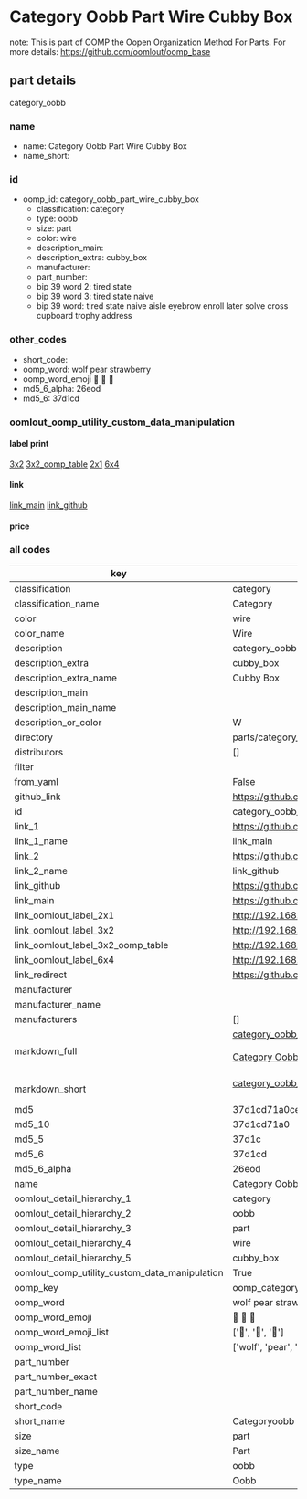 # Category Oobb Part Wire Cubby Box  

note: This is part of OOMP the Oopen Organization Method For Parts. For more details: https://github.com/oomlout/oomp_base

##  part details
  



category_oobb



### name
* name: Category Oobb Part Wire Cubby Box
* name_short: 
### id
* oomp_id: category_oobb_part_wire_cubby_box
  * classification: category
  * type: oobb
  * size: part
  * color: wire
  * description_main: 
  * description_extra: cubby_box
  * manufacturer: 
  * part_number: 
  * bip 39 word 2: tired state
  * bip 39 word 3: tired state naive
  * bip 39 word: tired state naive aisle eyebrow enroll later solve cross cupboard trophy address

### other_codes
* short_code: 
* oomp_word: wolf pear strawberry
* oomp_word_emoji :wolf: :pear: :strawberry:
* md5_6_alpha: 26eod
* md5_6: 37d1cd






### oomlout_oomp_utility_custom_data_manipulation
#### label print
[3x2](http://192.168.1.245:1112/?label=oomp%2026eod)
[3x2_oomp_table](http://192.168.1.108:1112/?label=oomp%2026eod)
[2x1](http://192.168.1.242:1112/?label=oomp%2026eod)
[6x4](http://192.168.1.55:1112/?label=oomp%2026eod)    

#### link

[link_main](https://github.com/oomlout/oomlout_oomp_version_1_messy/tree/main/parts/category_oobb_part_wire_cubby_box) [link_github](https://github.com/oomlout/oomlout_oomp_version_1_messy/tree/main/parts/category_oobb_part_wire_cubby_box)                             

#### price







### all codes 
| key | value |  
| --- | --- |  
| classification | category |  
| classification_name | Category |  
| color | wire |  
| color_name | Wire |  
| description | category_oobb |  
| description_extra | cubby_box |  
| description_extra_name | Cubby Box |  
| description_main |  |  
| description_main_name |  |  
| description_or_color | W  |  
| directory | parts/category_oobb_part_wire_cubby_box |  
| distributors | [] |  
| filter |  |  
| from_yaml | False |  
| github_link | https://github.com/oomlout/oomlout_oomp_part_src/tree/main/parts/category_oobb_part_wire_cubby_box |  
| id | category_oobb_part_wire_cubby_box |  
| link_1 | https://github.com/oomlout/oomlout_oomp_version_1_messy/tree/main/parts/category_oobb_part_wire_cubby_box |  
| link_1_name | link_main |  
| link_2 | https://github.com/oomlout/oomlout_oomp_version_1_messy/tree/main/parts/category_oobb_part_wire_cubby_box |  
| link_2_name | link_github |  
| link_github | https://github.com/oomlout/oomlout_oomp_version_1_messy/tree/main/parts/category_oobb_part_wire_cubby_box |  
| link_main | https://github.com/oomlout/oomlout_oomp_version_1_messy/tree/main/parts/category_oobb_part_wire_cubby_box |  
| link_oomlout_label_2x1 | http://192.168.1.242:1112/?label=oomp%2026eod |  
| link_oomlout_label_3x2 | http://192.168.1.245:1112/?label=oomp%2026eod |  
| link_oomlout_label_3x2_oomp_table | http://192.168.1.108:1112/?label=oomp%2026eod |  
| link_oomlout_label_6x4 | http://192.168.1.55:1112/?label=oomp%2026eod |  
| link_redirect | https://github.com/oomlout/oomlout_oomp_version_1_messy/tree/main/parts/category_oobb_part_wire_cubby_box |  
| manufacturer |  |  
| manufacturer_name |  |  
| manufacturers | [] |  
| markdown_full | [category_oobb_part_wire_cubby_box](none)<br>[](none)<br>[Category Oobb Part Wire Cubby Box](none)<br><br> |  
| markdown_short | [category_oobb_part_wire_cubby_box](none)<br><br> |  
| md5 | 37d1cd71a0ceefa92ca8a05b25753715 |  
| md5_10 | 37d1cd71a0 |  
| md5_5 | 37d1c |  
| md5_6 | 37d1cd |  
| md5_6_alpha | 26eod |  
| name | Category Oobb Part Wire Cubby Box |  
| oomlout_detail_hierarchy_1 | category |  
| oomlout_detail_hierarchy_2 | oobb |  
| oomlout_detail_hierarchy_3 | part |  
| oomlout_detail_hierarchy_4 | wire |  
| oomlout_detail_hierarchy_5 | cubby_box |  
| oomlout_oomp_utility_custom_data_manipulation | True |  
| oomp_key | oomp_category_oobb_part_wire_cubby_box |  
| oomp_word | wolf pear strawberry |  
| oomp_word_emoji | :wolf: :pear: :strawberry: |  
| oomp_word_emoji_list | [':wolf:', ':pear:', ':strawberry:'] |  
| oomp_word_list | ['wolf', 'pear', 'strawberry'] |  
| part_number |  |  
| part_number_exact |  |  
| part_number_name |  |  
| short_code |  |  
| short_name | Categoryoobb |  
| size | part |  
| size_name | Part |  
| type | oobb |  
| type_name | Oobb |  
